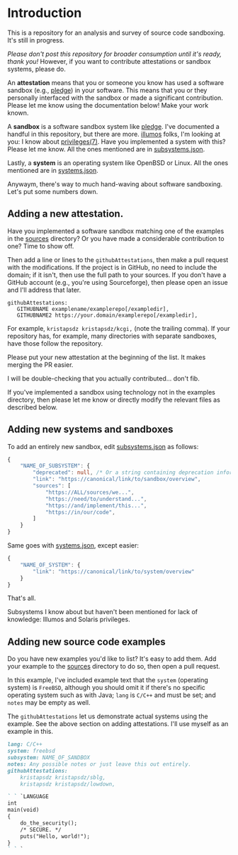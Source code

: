 # Introduction

This is a repository for an analysis and survey of source code sandboxing.  It's
still in progress.

*Please don't post this repository for broader consumption until it's ready,
thank you!*  However, if you want to contribute attestations or sandbox systems,
please do.

An **attestation** means that you or someone you know has used a software
sandbox (e.g., [pledge](https://man.openbsd.org/pledge)) in your software.  This
means that you or they personally interfaced with the sandbox or made a
significant contribution.  Please let me know using the documentation below!
Make your work known.

A **sandbox** is a software sandbox system like
[pledge](https://man.openbsd.org/pledge).  I've documented a handful in this
repository, but there are more.  [illumos](https://www.illumos.org/) folks, I'm
looking at you: I know about
[privileges(7)](https://illumos.org/man/7/privileges).  Have you implemented a
system with this?  Please let me know.  All the ones mentioned are in
[subsystems.json](json/subsystems.json).

Lastly, a **system** is an operating system like OpenBSD or Linux.  All the ones
mentioned are in [systems.json](json/systems.json).

Anywaym, there's way to much hand-waving about software sandboxing.  Let's put
some numbers down.

## Adding a new attestation.

Have you implemented a software sandbox matching one of the examples in the
[sources](sources) directory?  Or you have made a considerable contribution to
one?  Time to show off.

Then add a line or lines to the `githubAttestations`, then make a pull request
with the modifications.  If the project is in GitHub, no need to include the
domain; if it isn't, then use the full path to your sources.  If you don't have
a GitHub account (e.g., you're using Sourceforge), then please open an issue and
I'll address that later.

```
githubAttestations:
   GITHUBNAME examplename/examplerepo[/exampledir],
   GITHUBNAME2 https://your.domain/examplerepo[/exampledir],
```

For example, `kristapsdz kristapsdz/kcgi,` (note the trailing comma).  If your
repository has, for example, many directories with separate sandboxes, have
those follow the repository.

Please put your new attestation at the beginning of the list.  It makes merging
the PR easier.

I will be double-checking that you actually contributed... don't fib.

If you've implemented a sandbox using technology not in the examples directory,
then please let me know or directly modify the relevant files as described
below.

## Adding new systems and sandboxes

To add an entirely new sandbox, edit [subsystems.json](json/subsystems.json) as
follows:

```typescript
{
    "NAME_OF_SUBSYSTEM": {
        "deprecated": null, /* Or a string containing deprecation information. */
        "link": "https://canonical/link/to/sandbox/overview",
        "sources": [
            "https://ALL/sources/we...",
            "https://need/to/understand...",
            "https://and/implement/this...",
            "https://in/our/code",
        ]
    }
}

```

Same goes with [systems.json](json/systems.json), except easier:

```typescript
{
    "NAME_OF_SYSTEM": {
        "link": "https://canonical/link/to/system/overview"
    }
}

```

That's all.

Subsystems I know about but haven't been mentioned for lack of knowledge:
Illumos and Solaris privileges.

## Adding new source code examples

Do you have new examples you'd like to list?  It's easy to add them.  Add your
example to the [sources](sources) directory to do so, then open a pull request.

In this example, I've included example text that the `system` (operating system)
is `FreeBSD`, although you should omit it if there's no specific operating
system such as with Java; `lang` is `C/C++` and must be set; and `notes` may be
empty as well.

The `githubAttestations` let us demonstrate actual systems using the example.
See the above section on adding attestations.  I'll use myself as an example in
this.

```markdown
lang: C/C++
system: freebsd
subsystem: NAME_OF_SANDBOX
notes: Any possible notes or just leave this out entirely.
githubAttestations: 
    kristapsdz kristapsdz/sblg,
    kristapsdz kristapsdz/lowdown,

` ` `LANGUAGE
int
main(void)
{
    do_the_security();
    /* SECURE. */
    puts("Hello, world!");
}
` ` `
```
